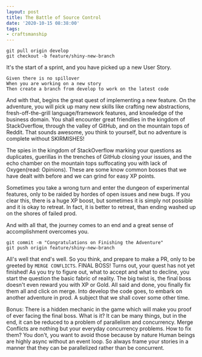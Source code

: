 ```yaml
---
layout: post
title: The Battle of Source Control
date: '2020-10-15 08:38:00'
tags:
- craftsmanship
---
```


    git pull origin develop
    git checkout -b feature/shiny-new-branch

It's the start of a sprint, and you have picked up a new User Story.

```  
Given there is no spillover  
When you are working on a new story  
Then create a branch from develop to work on the latest code  
```

And with that, begins the great quest of implementing a new feature. On the adventure, you will pick up many new skills like crafting new abstractions, fresh-off-the-grill language/framework features, and knowledge of the business domain. You shall encounter great friendlies in the kingdom of StackOverflow, through the valley of GitHub, and on the mountain tops of Reddit. That sounds awesome, you think to yourself, but no adventure is complete without SKIRMISHES!

The spies in the kingdom of StackOverflow marking your questions as duplicates, guerillas in the trenches of GitHub closing your issues, and the echo chamber on the mountain tops suffocating you with lack of Oxygen(read: Opinions). These are some know common bosses that we have dealt with before and we can grind for easy XP points.

Sometimes you take a wrong turn and enter the dungeon of experimental features, only to be raided by hordes of open issues and new bugs. If you clear this, there is a huge XP boost, but sometimes it is simply not possible and it is okay to retreat. In fact, it is better to retreat, than ending washed up on the shores of failed prod.

And with all that, the journey comes to an end and a great sense of accomplishment overcomes you.

    git commit -m "Congratulations on Finishing the Adventure"
    git push origin feature/shiny-new-branch

All's well that end's well. So you think, and prepare to make a PR, only to be greeted by `MERGE CONFLICTS`. FINAL BOSS! Turns out, your quest has not yet finished! As you try to figure out, what to accept and what to decline, you start the question the basic fabric of reality. The big twist is, the final boss doesn't even reward you with XP or Gold. All said and done, you finally fix them all and click on merge. Into develop the code goes, to embark on another adventure in prod. A subject that we shall cover some other time.

Bonus: There is a hidden mechanic in the game which will make you proof of ever facing the final boss. What is it? It can be many things, but in the end, it can be reduced to a problem of parallelism and concurrency. Merge Conflicts are nothing but your everyday concurrency problems. How to fix them? You don't, you want to avoid those because by nature Human beings are highly async without an event loop. So always frame your stories in a manner that they can be parallelized rather than be concurrent.

